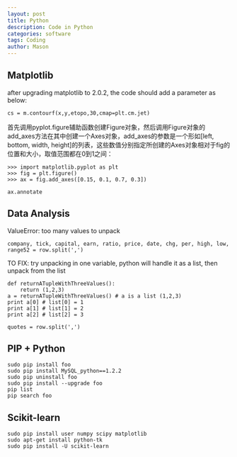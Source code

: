 ```yaml
---
layout: post
title: Python
description: Code in Python
categories: software
tags: Coding
author: Mason
---
```


## Matplotlib

after upgrading matplotlib to 2.0.2, the code should add a parameter as below:

```
cs = m.contourf(x,y,etopo,30,cmap=plt.cm.jet)
```

首先调用pyplot.figure辅助函数创建Figure对象，然后调用Figure对象的add_axes方法在其中创建一个Axes对象，add_axes的参数是一个形如[left, bottom, width, height]的列表，这些数值分别指定所创建的Axes对象相对于fig的位置和大小，取值范围都在0到1之间：

```
>>> import matplotlib.pyplot as plt
>>> fig = plt.figure()
>>> ax = fig.add_axes([0.15, 0.1, 0.7, 0.3])

ax.annotate
```

## Data Analysis

ValueError: too many values to unpack

```
company, tick, capital, earn, ratio, price, date, chg, per, high, low, range52 = row.split(',')
```

TO FIX: try unpacking in one variable, python will handle it as a list, then unpack from the list

```
def returnATupleWithThreeValues():
    return (1,2,3)
a = returnATupleWithThreeValues() # a is a list (1,2,3)
print a[0] # list[0] = 1
print a[1] # list[1] = 2
print a[2] # list[2] = 3
```

```
quotes = row.split(',')
```

## PIP + Python

```
sudo pip install foo
sudo pip install MySQL_python==1.2.2
sudo pip uninstall foo
sudo pip install --upgrade foo
pip list
pip search foo
```

## Scikit-learn

```
sudo pip install user numpy scipy matplotlib
sudo apt-get install python-tk
sudo pip install -U scikit-learn
```
